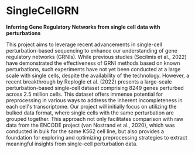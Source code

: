 # SingleCellGRN
**Inferring Gene Regulatory Networks from single cell data with perturbations**

This project aims to leverage recent advancements in single-cell perturbation-based sequencing to enhance our understanding of gene regulatory networks (GRNIs). While previous studies (Secilmis et al., 2022) have demonstrated the effectiveness of GRNI methods based on known perturbations, such experiments have not yet been conducted at a large scale with single cells, despite the availability of the technology. However, a recent breakthrough by Replogle et al. (2022) presents a large-scale perturbation-based single-cell dataset comprising 8249 genes perturbed across 2.5 million cells. This dataset offers immense potential for preprocessing in various ways to address the inherent incompleteness in each cell's transcriptome. Our project will initially focus on utilizing the bulked data format, where single cells with the same perturbation are grouped together. This approach not only facilitates comparison with raw data from the ENCODE project (van Nostrand et al., 2020), which was conducted in bulk for the same K562 cell line, but also provides a foundation for exploring and optimizing preprocessing strategies to extract meaningful insights from single-cell perturbation data.
